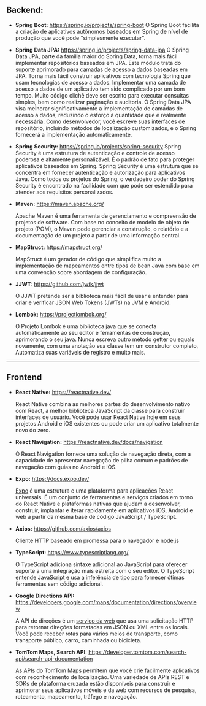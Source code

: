 
## Backend: 

- **Spring Boot:** https://spring.io/projects/spring-boot
         O Spring Boot facilita a criação de aplicativos autônomos baseados em Spring de nível de produção que você pode "simplesmente executar".
- **Spring Data JPA:** https://spring.io/projects/spring-data-jpa
      O Spring Data JPA, parte da família maior do Spring Data, torna mais fácil implementar repositórios baseados em JPA. Este módulo trata do suporte aprimorado para camadas de acesso a dados baseadas em JPA.  Torna mais fácil construir aplicativos com tecnologia Spring que usam tecnologias de acesso a dados.
      Implementar uma camada de acesso a dados de um aplicativo tem sido complicado por um bom tempo.  Muito código clichê deve ser escrito para executar consultas simples, bem como realizar paginação e auditoria. O Spring Data JPA visa melhorar significativamente a implementação de camadas de acesso a dados, reduzindo o esforço à quantidade que é realmente necessária. Como desenvolvedor, você escreve suas interfaces de repositório, incluindo métodos de localização customizados, e o Spring fornecerá a implementação automaticamente.
- **Spring Security:**  https://spring.io/projects/spring-security
       Spring Security é uma estrutura de autenticação e controle de acesso poderosa e altamente personalizável. É o padrão de fato para proteger aplicativos baseados em Spring.
      Spring Security é uma estrutura que se concentra em fornecer autenticação e autorização para aplicativos Java. Como todos os projetos do Spring, o verdadeiro poder do Spring Security é encontrado na facilidade com que pode ser estendido para atender aos requisitos personalizados.

- **Maven:** https://maven.apache.org/

  Apache Maven é uma ferramenta de gerenciamento e compreensão de projetos de software. Com base no conceito de modelo de objeto de projeto (POM), o Maven pode gerenciar a construção, o relatório e a documentação de um projeto a partir de uma informação central.

- **MapStruct:** https://mapstruct.org/

  MapStruct é um gerador de código que simplifica muito a implementação de mapeamentos entre tipos de bean Java com base em uma convenção sobre abordagem de configuração.

- **JJWT:** https://github.com/jwtk/jjwt

   O JJWT pretende ser a biblioteca mais fácil de usar e entender para criar e verificar JSON Web Tokens (JWTs) na JVM e Android.

- **Lombok:** https://projectlombok.org/

  O Projeto Lombok é uma biblioteca java que se conecta automaticamente ao seu editor e ferramentas de construção, aprimorando o seu java.
  Nunca escreva outro método getter ou equals novamente, com uma anotação sua classe tem um construtor completo, Automatiza suas variáveis de registro e muito mais.


---

## Frontend

- **React Native:** https://reactnative.dev/

  React Native combina as melhores partes do desenvolvimento nativo com React, a melhor biblioteca JavaScript da classe para construir interfaces de usuário. Você pode usar React Native hoje em seus projetos Android e iOS existentes ou pode criar um aplicativo totalmente novo do zero.

- **React Navigation:** https://reactnative.dev/docs/navigation

  O React Navigation fornece uma solução de navegação direta, com a capacidade de apresentar navegação de pilha comum e padrões de navegação com guias no Android e iOS.

- **Expo:** https://docs.expo.dev/

  [Expo](https://expo.dev/) é uma estrutura e uma plataforma para aplicações React universais. É um conjunto de ferramentas e serviços criados em torno do React Native e plataformas nativas que ajudam a desenvolver, construir, implantar e iterar rapidamente em aplicativos iOS, Android e web a partir da mesma base de código JavaScript / TypeScript.

- **Axios:** https://github.com/axios/axios

  Cliente HTTP baseado em promessa para o navegador e node.js

- **TypeScript:** https://www.typescriptlang.org/

  O TypeScript adiciona sintaxe adicional ao JavaScript para oferecer suporte a uma integração mais estreita com o seu editor. O TypeScript entende JavaScript e usa a inferência de tipo para fornecer ótimas ferramentas sem código adicional.

- **Google Directions API:** https://developers.google.com/maps/documentation/directions/overview

  A API de direções é um [serviço da web](https://developers.google.com/maps/documentation/directions/web-service-best-practices) que usa uma solicitação HTTP para retornar direções formatadas em JSON ou XML entre os locais. Você pode receber rotas para vários meios de transporte, como transporte público, carro, caminhada ou bicicleta.

- **TomTom Maps, Search API:** https://developer.tomtom.com/search-api/search-api-documentation

  As APIs do TomTom Maps permitem que você crie facilmente aplicativos com reconhecimento de localização. Uma variedade de APIs REST e SDKs de plataforma cruzada estão disponíveis para construir e aprimorar seus aplicativos móveis e da web com recursos de pesquisa, roteamento, mapeamento, tráfego e navegação.

